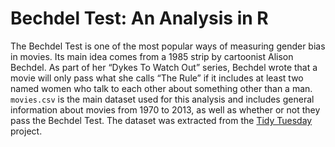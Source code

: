 # Bechdel Test: An Analysis in R

The Bechdel Test is one of the most popular ways of measuring gender bias in movies. Its main idea comes from a 1985 strip by cartoonist Alison Bechdel. As part of her “Dykes To Watch Out” series, Bechdel wrote that a movie will only pass what she calls “The Rule” if it includes at least two named women who talk to each other about something other than a man. `movies.csv` is the main dataset used for this analysis and includes general information about movies from 1970 to 2013, as well as whether or not they pass the Bechdel Test. The dataset was extracted from the [Tidy Tuesday](https://github.com/rfordatascience/tidytuesday/blob/master/data/2021/2021-03-09/readme.md) project.
